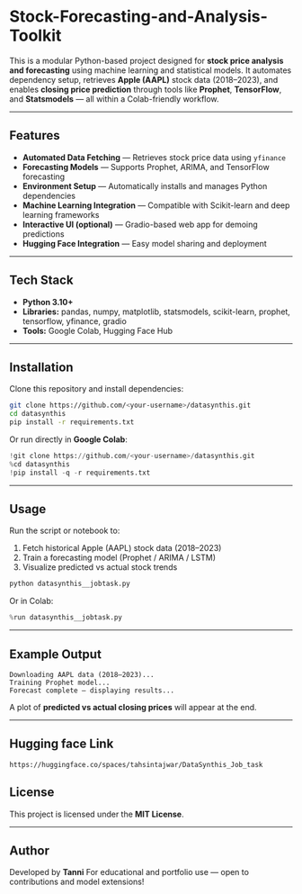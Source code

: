 # Stock-Forecasting-and-Analysis-Toolkit

This is a modular Python-based project designed for **stock price analysis and forecasting** using machine learning and statistical models.
It automates dependency setup, retrieves **Apple (AAPL)** stock data (2018–2023), and enables **closing price prediction** through tools like **Prophet**, **TensorFlow**, and **Statsmodels** — all within a Colab-friendly workflow.

---

## Features

* **Automated Data Fetching** — Retrieves stock price data using `yfinance`
* **Forecasting Models** — Supports Prophet, ARIMA, and TensorFlow forecasting
* **Environment Setup** — Automatically installs and manages Python dependencies
* **Machine Learning Integration** — Compatible with Scikit-learn and deep learning frameworks
* **Interactive UI (optional)** — Gradio-based web app for demoing predictions
* **Hugging Face Integration** — Easy model sharing and deployment

---

## Tech Stack

* **Python 3.10+**
* **Libraries:** pandas, numpy, matplotlib, statsmodels, scikit-learn, prophet, tensorflow, yfinance, gradio
* **Tools:** Google Colab, Hugging Face Hub

---

## Installation

Clone this repository and install dependencies:

```bash
git clone https://github.com/<your-username>/datasynthis.git
cd datasynthis
pip install -r requirements.txt
```

Or run directly in **Google Colab**:

```python
!git clone https://github.com/<your-username>/datasynthis.git
%cd datasynthis
!pip install -q -r requirements.txt
```

---

## Usage

Run the script or notebook to:

1. Fetch historical Apple (AAPL) stock data (2018–2023)
2. Train a forecasting model (Prophet / ARIMA / LSTM)
3. Visualize predicted vs actual stock trends

```bash
python datasynthis__jobtask.py
```

Or in Colab:

```python
%run datasynthis__jobtask.py
```

---

## Example Output

```
Downloading AAPL data (2018–2023)...
Training Prophet model...
Forecast complete — displaying results...
```

A plot of **predicted vs actual closing prices** will appear at the end.

---

## Hugging face Link
```
https://huggingface.co/spaces/tahsintajwar/DataSynthis_Job_task
```

## License

This project is licensed under the **MIT License**.

---

## Author

Developed by **Tanni**
For educational and portfolio use — open to contributions and model extensions!
